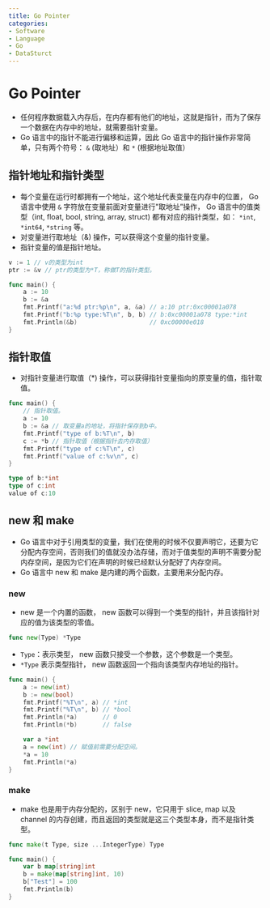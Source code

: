 ```yaml
---
title: Go Pointer
categories:
- Software
- Language
- Go
- DataSturct
---
```

# Go Pointer

- 任何程序数据载入内存后，在内存都有他们的地址，这就是指针，而为了保存一个数据在内存中的地址，就需要指针变量。
- Go 语言中的指针不能进行偏移和运算，因此 Go 语言中的指针操作非常简单，只有两个符号： `&` (取地址）和 `*` (根据地址取值）

## 指针地址和指针类型

- 每个变量在运行时都拥有一个地址，这个地址代表变量在内存中的位置， Go 语言中使用 `&` 字符放在变量前面对变量进行"取地址”操作， Go 语言中的值类型（int, float, bool, string, array, struct) 都有对应的指针类型，如： `*int`, `*int64`, `*string` 等。
- 对变量进行取地址（&) 操作，可以获得这个变量的指针变量。
- 指针变量的值是指针地址。

```go
v := 1 // v的类型为int
ptr := &v // ptr的类型为*T，称做T的指针类型。
```

```go
func main() {
	a := 10
	b := &a
	fmt.Printf("a:%d ptr:%p\n", a, &a) // a:10 ptr:0xc00001a078
	fmt.Printf("b:%p type:%T\n", b, b) // b:0xc00001a078 type:*int
	fmt.Println(&b)                    // 0xc00000e018
}
```

## 指针取值

- 对指针变量进行取值（*) 操作，可以获得指针变量指向的原变量的值，指针取值。

```go
func main() {
	// 指针取值。
	a := 10
	b := &a // 取变量a的地址，将指针保存到b中。
	fmt.Printf("type of b:%T\n", b)
	c := *b // 指针取值（根据指针去内存取值）
	fmt.Printf("type of c:%T\n", c)
	fmt.Printf("value of c:%v\n", c)
}
```

```go
type of b:*int
type of c:int
value of c:10
```

## new 和 make

- Go 语言中对于引用类型的变量，我们在使用的时候不仅要声明它，还要为它分配内存空间，否则我们的值就没办法存储，而对于值类型的声明不需要分配内存空间，是因为它们在声明的时候已经默认分配好了内存空间。
- Go 语言中 new 和 make 是内建的两个函数，主要用来分配内存。

### new

- new 是一个内置的函数， new 函数可以得到一个类型的指针，并且该指针对应的值为该类型的零值。

```go
func new(Type) *Type
```

- `Type`：表示类型， new 函数只接受一个参数，这个参数是一个类型。
- `*Type` 表示类型指针， new 函数返回一个指向该类型内存地址的指针。

```go
func main() {
	a := new(int)
	b := new(bool)
	fmt.Printf("%T\n", a) // *int
	fmt.Printf("%T\n", b) // *bool
	fmt.Println(*a)       // 0
	fmt.Println(*b)       // false

	var a *int
	a = new(int) // 赋值前需要分配空间。
	*a = 10
	fmt.Println(*a)
}
```

### make

- make 也是用于内存分配的，区别于 new，它只用于 slice, map 以及 channel 的内存创建，而且返回的类型就是这三个类型本身，而不是指针类型。

```go
func make(t Type, size ...IntegerType) Type
```

```go
func main() {
	var b map[string]int
	b = make(map[string]int, 10)
	b["Test"] = 100
	fmt.Println(b)
}
```
